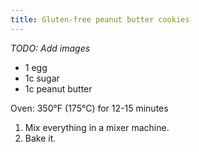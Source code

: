 ```yaml
---
title: Gluten-free peanut butter cookies
---
```


_TODO: Add images_

- 1 egg
- 1c sugar
- 1c peanut butter

Oven: 350°F (175°C) for 12-15 minutes

1. Mix everything in a mixer machine.
2. Bake it.
